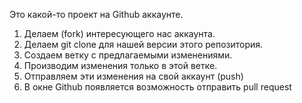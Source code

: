 Это какой-то проект на Github аккаунте.


1. Делаем (fork) интересующего нас аккаунта.
2. Делаем git clone для нашей версии этого репозитория.
3. Создаем ветку с предлагаемыми изменениями.
4. Производим изменения только в этой ветке.
5. Отправляем эти изменения на свой аккаунт (push)
6. В окне Github появляется возможность отправить pull request
